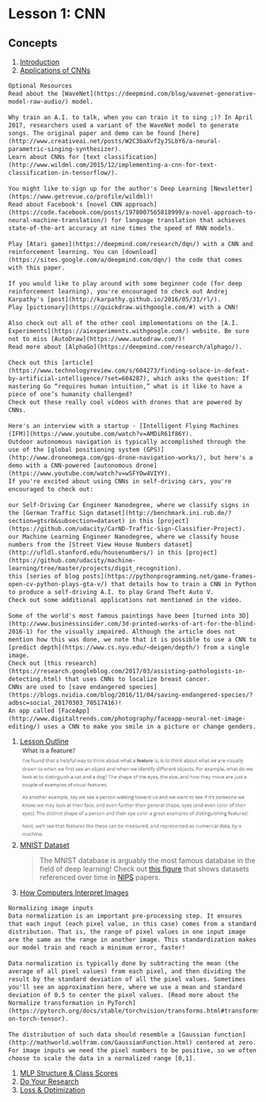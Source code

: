 # Lesson 1: CNN

## Concepts
1. [Introduction](https://www.youtube.com/watch?v=38ExGpdyvJI&feature=emb_logo)
1. [Applications of CNNs](https://www.youtube.com/watch?v=HrYNL_1SV2Y&feature=emb_logo)
```
Optional Resources
Read about the [WaveNet](https://deepmind.com/blog/wavenet-generative-model-raw-audio/) model.

Why train an A.I. to talk, when you can train it to sing ;)? In April 2017, researchers used a variant of the WaveNet model to generate songs. The original paper and demo can be found [here](http://www.creativeai.net/posts/W2C3baXvf2yJSLbY6/a-neural-parametric-singing-synthesizer).
Learn about CNNs for [text classification](http://www.wildml.com/2015/12/implementing-a-cnn-for-text-classification-in-tensorflow/).

You might like to sign up for the author's Deep Learning [Newsletter](https://www.getrevue.co/profile/wildml)!
Read about Facebook's [novel CNN approach](https://code.facebook.com/posts/1978007565818999/a-novel-approach-to-neural-machine-translation/) for language translation that achieves state-of-the-art accuracy at nine times the speed of RNN models.

Play [Atari games](https://deepmind.com/research/dqn/) with a CNN and reinforcement learning. You can [download](https://sites.google.com/a/deepmind.com/dqn/) the code that comes with this paper.

If you would like to play around with some beginner code (for deep reinforcement learning), you're encouraged to check out Andrej Karpathy's [post](http://karpathy.github.io/2016/05/31/rl/).
Play [pictionary](https://quickdraw.withgoogle.com/#) with a CNN!

Also check out all of the other cool implementations on the [A.I. Experiments](https://aiexperiments.withgoogle.com/) website. Be sure not to miss [AutoDraw](https://www.autodraw.com/)!
Read more about [AlphaGo](https://deepmind.com/research/alphago/).

Check out this [article](https://www.technologyreview.com/s/604273/finding-solace-in-defeat-by-artificial-intelligence/?set=604287), which asks the question: If mastering Go “requires human intuition,” what is it like to have a piece of one’s humanity challenged?
Check out these really cool videos with drones that are powered by CNNs.

Here's an interview with a startup - [Intelligent Flying Machines (IFM)](https://www.youtube.com/watch?v=AMDiR61f86Y).
Outdoor autonomous navigation is typically accomplished through the use of the [global positioning system (GPS)](http://www.droneomega.com/gps-drone-navigation-works/), but here's a demo with a CNN-powered [autonomous drone](https://www.youtube.com/watch?v=wSFYOw4VIYY).
If you're excited about using CNNs in self-driving cars, you're encouraged to check out:

our Self-Driving Car Engineer Nanodegree, where we classify signs in the [German Traffic Sign dataset](http://benchmark.ini.rub.de/?section=gtsrb&subsection=dataset) in this [project](https://github.com/udacity/CarND-Traffic-Sign-Classifier-Project).
our Machine Learning Engineer Nanodegree, where we classify house numbers from the [Street View House Numbers dataset](http://ufldl.stanford.edu/housenumbers/) in this [project](https://github.com/udacity/machine-learning/tree/master/projects/digit_recognition).
this [series of blog posts](https://pythonprogramming.net/game-frames-open-cv-python-plays-gta-v/) that details how to train a CNN in Python to produce a self-driving A.I. to play Grand Theft Auto V.
Check out some additional applications not mentioned in the video.

Some of the world's most famous paintings have been [turned into 3D](http://www.businessinsider.com/3d-printed-works-of-art-for-the-blind-2016-1) for the visually impaired. Although the article does not mention how this was done, we note that it is possible to use a CNN to [predict depth](https://www.cs.nyu.edu/~deigen/depth/) from a single image.
Check out [this research](https://research.googleblog.com/2017/03/assisting-pathologists-in-detecting.html) that uses CNNs to localize breast cancer.
CNNs are used to [save endangered species](https://blogs.nvidia.com/blog/2016/11/04/saving-endangered-species/?adbsc=social_20170303_70517416)!
An app called [FaceApp](http://www.digitaltrends.com/photography/faceapp-neural-net-image-editing/) uses a CNN to make you smile in a picture or change genders.
```
1. [Lesson Outline](https://www.youtube.com/watch?v=77LzWE1qQrc&feature=emb_logo)
![Q](q1.JPG)
1. [MNIST Dataset](https://www.youtube.com/watch?v=a7bvIGZpcnk&feature=emb_logo)
	> The MNIST database is arguably the most famous database in the field of deep learning! Check out [this figure](https://www.kaggle.com/benhamner/popular-datasets-over-time) that shows datasets referenced over time in [NIPS](https://nips.cc/) papers.
1. [How Computers Interpret Images](https://www.youtube.com/watch?v=mEPfoM68Fx4&feature=emb_logo)
```
Normalizing image inputs
Data normalization is an important pre-processing step. It ensures that each input (each pixel value, in this case) comes from a standard distribution. That is, the range of pixel values in one input image are the same as the range in another image. This standardization makes our model train and reach a minimum error, faster!

Data normalization is typically done by subtracting the mean (the average of all pixel values) from each pixel, and then dividing the result by the standard deviation of all the pixel values. Sometimes you'll see an approximation here, where we use a mean and standard deviation of 0.5 to center the pixel values. [Read more about the Normalize transformation in PyTorch](https://pytorch.org/docs/stable/torchvision/transforms.html#transforms-on-torch-tensor).

The distribution of such data should resemble a [Gaussian function](http://mathworld.wolfram.com/GaussianFunction.html) centered at zero. For image inputs we need the pixel numbers to be positive, so we often choose to scale the data in a normalized range [0,1].
```
1. [MLP Structure & Class Scores](https://www.youtube.com/watch?v=fP0Odiai8sk&feature=emb_logo)
1. [Do Your Research](https://www.youtube.com/watch?v=CR4JeAn1fgk&feature=emb_logo)
1. [Loss & Optimization](https://www.youtube.com/watch?v=BmPDtSXv18w&feature=emb_logo)